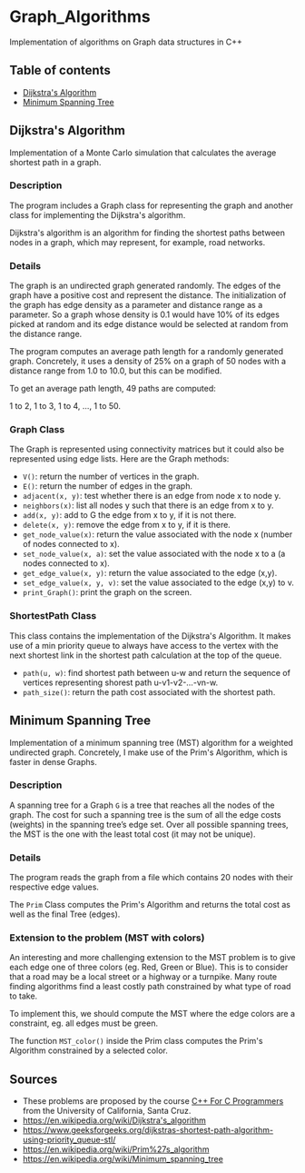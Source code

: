 # Graph_Algorithms
Implementation of algorithms on Graph data structures in C++

## Table of contents
* [Dijkstra's Algorithm](#dijkstras-algorithm)
* [Minimum Spanning Tree](#minimum-spanning-tree)

## Dijkstra's Algorithm
Implementation of a Monte Carlo simulation that calculates the average shortest path in a graph.

### Description
The program includes a Graph class for representing the graph
and another class for implementing the Dijkstra's algorithm.

Dijkstra's algorithm is an algorithm for finding the shortest paths between nodes in a graph, which may represent, for example, road networks.

### Details
The graph is an undirected graph generated randomly. The edges of the graph have a positive cost and represent the distance. 
The initialization of the graph has edge density as a parameter and distance range as a parameter. So a graph whose density is 0.1 would have 10% of its edges picked at random and its edge distance would be selected at random from the distance 
range.

The program computes an average path length for a randomly generated graph. Concretely, it uses a density of 25% on a graph of 50 nodes with a distance range from 1.0 to 10.0, but this can be modified.

To get an average path length, 49 paths are computed:

1 to 2, 1 to 3, 1 to 4, …, 1 to 50.

### Graph Class
The Graph is represented using connectivity matrices but it could also be represented using edge lists. Here are the Graph methods:

* `V()`: return the number of vertices in the graph.
* `E()`: return the number of edges in the graph.
* `adjacent(x, y)`: test whether there is an edge from node x to node y.
* `neighbors(x)`: list all nodes y such that there is an edge from x to y.
* `add(x, y)`: add to G the edge from x to y, if it is not there.
* `delete(x, y)`: remove the edge from x to y, if it is there.
* `get_node_value(x)`: return the value associated with the node x (number of nodes connected to x).
* `set_node_value(x, a)`: set the value associated with the node x to a (a nodes connected to x).
* `get_edge_value(x, y)`: return the value associated to the edge (x,y).
* `set_edge_value(x, y, v)`: set the value associated to the edge (x,y) to v.
* `print_Graph()`: print the graph on the screen.

### ShortestPath Class
This class contains the implementation of the Dijkstra's Algorithm. It makes use of a min priority queue to always have access to the vertex with the next shortest link in the shortest path calculation at the top of the queue.

* `path(u, w)`: find shortest path between u-w and return the sequence of vertices representing shorest path u-v1-v2-…-vn-w.
* `path_size()`: return the path cost associated with the shortest path.

## Minimum Spanning Tree
Implementation of a minimum spanning tree (MST) algorithm for a weighted undirected graph. Concretely, I make use of the Prim's Algorithm, which is faster in dense Graphs.

### Description
A spanning tree for a Graph `G` is a tree that reaches all the nodes of the graph. The cost for such a spanning tree is the sum of all the edge costs (weights) in the spanning tree’s edge set. Over all possible spanning trees, the MST is the one with the least total cost (it may not be unique).

### Details
The program reads the graph from a file which contains 20 nodes with their respective edge values.

The `Prim` Class computes the Prim's Algorithm and returns the total cost as well as the final Tree (edges).

### Extension to the problem (MST with colors)
An interesting and more challenging extension to the MST problem is to give each edge one of three colors (eg. Red, Green or Blue). This is to consider that a road may be a local street or a highway or a turnpike. Many route finding algorithms find a least costly path constrained by what type of road to take.

To implement this, we should compute the MST where the edge colors are a constraint, eg. all edges must be green.

The function `MST_color()` inside the Prim class computes the Prim's Algorithm constrained by a selected color.

## Sources
* These problems are proposed by the course [C++ For C Programmers](https://www.coursera.org/learn/c-plus-plus-a?) from the University of California, Santa Cruz.
* https://en.wikipedia.org/wiki/Dijkstra's_algorithm
* https://www.geeksforgeeks.org/dijkstras-shortest-path-algorithm-using-priority_queue-stl/
* https://en.wikipedia.org/wiki/Prim%27s_algorithm
* https://en.wikipedia.org/wiki/Minimum_spanning_tree
